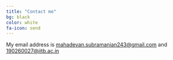 ```yaml
---
title: "Contact me"
bg: black
color: white
fa-icon: send
---
```



<a href="https://www.facebook.com/profile.php?id=100010435631844" class="fa fa-facebook"></a>
<a href="https://www.linkedin.com/in/mahadevan-subramanian-a3b4291a8/" class="fa fa-linkedin"></a>
My email address is mahadevan.subramanian243@gmail.com and 190260027@iitb.ac.in
